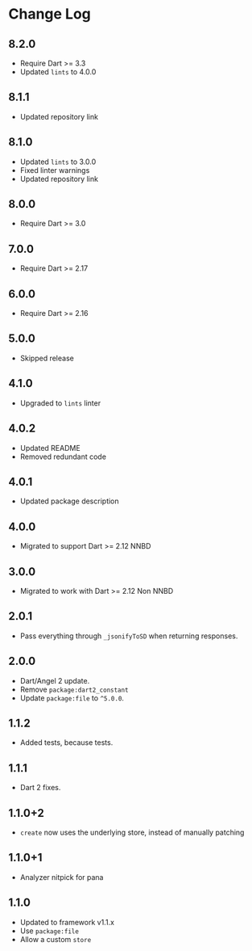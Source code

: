 # Change Log

## 8.2.0

* Require Dart >= 3.3
* Updated `lints` to 4.0.0

## 8.1.1

* Updated repository link

## 8.1.0

* Updated `lints` to 3.0.0
* Fixed linter warnings
* Updated repository link

## 8.0.0

* Require Dart >= 3.0

## 7.0.0

* Require Dart >= 2.17

## 6.0.0

* Require Dart >= 2.16

## 5.0.0

* Skipped release

## 4.1.0

* Upgraded to `lints` linter

## 4.0.2

* Updated README
* Removed redundant code

## 4.0.1

* Updated package description

## 4.0.0

* Migrated to support Dart >= 2.12 NNBD

## 3.0.0

* Migrated to work with Dart >= 2.12 Non NNBD

## 2.0.1

* Pass everything through `_jsonifyToSD` when returning responses.

## 2.0.0

* Dart/Angel 2 update.
* Remove `package:dart2_constant`
* Update `package:file` to `^5.0.0`.

## 1.1.2

* Added tests, because tests.

## 1.1.1

* Dart 2 fixes.

## 1.1.0+2

* `create` now uses the underlying store, instead of manually patching

## 1.1.0+1

* Analyzer nitpick for pana

## 1.1.0

* Updated to framework v1.1.x
* Use `package:file`
* Allow a custom `store`
